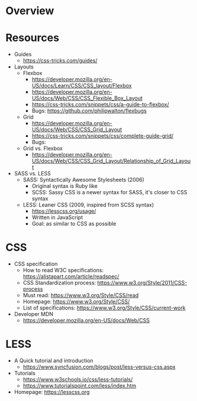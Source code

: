 # Overview

# Resources

- Guides
    + https://css-tricks.com/guides/
- Layouts
    + Flexbox
        * https://developer.mozilla.org/en-US/docs/Learn/CSS/CSS_layout/Flexbox
        * https://developer.mozilla.org/en-US/docs/Web/CSS/CSS_Flexible_Box_Layout
        * https://css-tricks.com/snippets/css/a-guide-to-flexbox/
        * Bugs: https://github.com/philipwalton/flexbugs
    + Grid
        * https://developer.mozilla.org/en-US/docs/Web/CSS/CSS_Grid_Layout
        * https://css-tricks.com/snippets/css/complete-guide-grid/
        * Bugs:
    + Grid vs. Flexbox
        * https://developer.mozilla.org/en-US/docs/Web/CSS/CSS_Grid_Layout/Relationship_of_Grid_Layout
- SASS vs. LESS
    + SASS: Syntactically Awesome Stylesheets (2006)
        - Original syntax is Ruby like
        - SCSS: Sassy CSS is a newer syntax for SASS, it's closer to CSS syntax
    + LESS: Leaner CSS (2009, inspired from SCSS syntax)
        - https://lesscss.org/usage/
        - Written in JavaScript
        - Goal: as similar to CSS as possible

# CSS

- CSS specification
    + How to read W3C specifications: https://alistapart.com/article/readspec/
    + CSS Standardization process: https://www.w3.org/Style/2011/CSS-process
    + Must read: https://www.w3.org/Style/CSS/read
    + Homepage: https://www.w3.org/Style/CSS/
    + List of specifications: https://www.w3.org/Style/CSS/current-work
- Developer MDN
    + https://developer.mozilla.org/en-US/docs/Web/CSS

# LESS

- A Quick tutorial and introduction
    + https://www.syncfusion.com/blogs/post/less-versus-css.aspx
- Tutorials
    + https://www.w3schools.io/css/less-tutorials/
    + https://www.tutorialspoint.com/less/index.htm
- Homepage: https://lesscss.org

